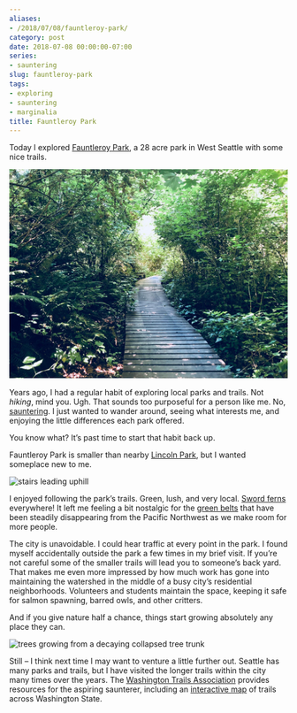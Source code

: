 ```yaml
---
aliases:
- /2018/07/08/fauntleroy-park/
category: post
date: 2018-07-08 00:00:00-07:00
series:
- sauntering
slug: fauntleroy-park
tags:
- exploring
- sauntering
- marginalia
title: Fauntleroy Park
---
```


Today I explored [Fauntleroy Park](http://fauntleroywatershed.org/), a 28 acre park in West Seattle with some nice trails.

<!-- more -->

![attachments/img/2018/cover-2018-07-08.jpg](../../../attachments/img/2018/cover-2018-07-08.jpg)

Years ago, I had a regular habit of exploring local parks and trails. Not *hiking*, mind you. Ugh. That sounds too purposeful for a person like me. No, [sauntering](/tags/sauntering). I just wanted to wander around, seeing what interests me, and enjoying the little differences each park offered.

You know what? It’s past time to start that habit back up.

Fauntleroy Park is smaller than nearby [Lincoln Park](https://www.wta.org/go-hiking/hikes/lincoln-park), but I wanted someplace new to me.

![stairs leading uphill](attachments/img/2018/stairs.jpg)

I enjoyed following the park’s trails. Green, lush, and very local. [Sword ferns](http://www.nwplants.com/business/catalog/pol_mun.html) everywhere! It left me feeling a bit nostalgic for the [green belts](https://en.wikipedia.org/wiki/Green_belt) that have been steadily disappearing from the Pacific Northwest as we make room for more people.

The city is unavoidable. I could hear traffic at every point in the park. I found myself accidentally outside the park a few times in my brief visit. If you’re not careful some of the smaller trails will lead you to someone’s back yard. That makes me even more impressed by how much work has gone into maintaining the watershed in the middle of a busy city’s residential neighborhoods. Volunteers and students maintain the space, keeping it safe for salmon spawning, barred owls, and other critters.

And if you give nature half a chance, things start growing absolutely any place they can.

![trees growing from a decaying collapsed tree trunk](attachments/img/2018/tree-roots.jpg)

Still – I think next time I may want to venture a little further out. Seattle has many parks and trails, but I have visited the longer trails within the city many times over the years. The [Washington Trails Association](https://www.wta.org/) provides resources for the aspiring saunterer, including an [interactive map](https://www.wta.org/go-outside/map) of trails across Washington State.

